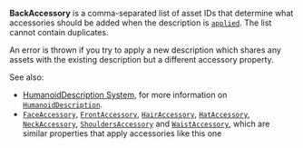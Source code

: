 **BackAccessory** is a comma-separated list of asset IDs that determine
what accessories should be added when the description is
[`applied`](https://create.roblox.com/docs/reference/engine/classes/Humanoid#ApplyDescription). The list cannot contain
duplicates.

An error is thrown if you try to apply a new description which shares any
assets with the existing description but a different accessory property.

See also:

- [HumanoidDescription System](https://create.roblox.com/docs/characters/appearance#humanoiddescription),
for more information on [`HumanoidDescription`](https://create.roblox.com/docs/reference/engine/classes/HumanoidDescription).
- [`FaceAccessory`](https://create.roblox.com/docs/reference/engine/classes/HumanoidDescription#FaceAccessory),
[`FrontAccessory`](https://create.roblox.com/docs/reference/engine/classes/HumanoidDescription#FrontAccessory),
[`HairAccessory`](https://create.roblox.com/docs/reference/engine/classes/HumanoidDescription#HairAccessory),
[`HatAccessory`](https://create.roblox.com/docs/reference/engine/classes/HumanoidDescription#HatAccessory),
[`NeckAccessory`](https://create.roblox.com/docs/reference/engine/classes/HumanoidDescription#NeckAccessory),
[`ShouldersAccessory`](https://create.roblox.com/docs/reference/engine/classes/HumanoidDescription#ShouldersAccessory) and
[`WaistAccessory`](https://create.roblox.com/docs/reference/engine/classes/HumanoidDescription#WaistAccessory), which are
similar properties that apply accessories like this one